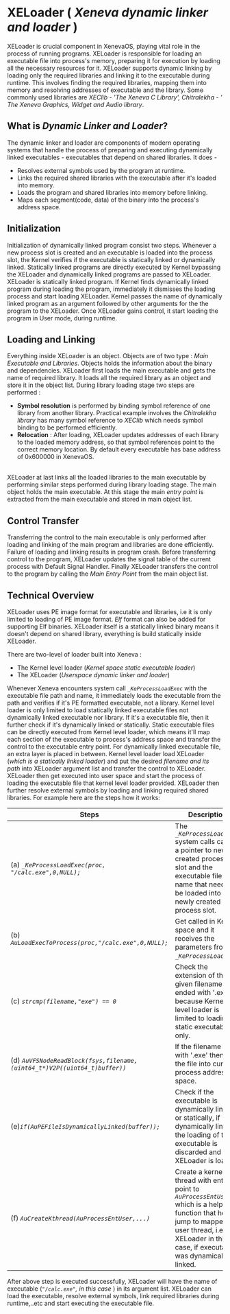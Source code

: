 # XELoader ( _Xeneva dynamic linker and loader_ )

XELoader is crucial component in XenevaOS, playing vital role in the process of running programs. XELoader is responsible for loading an executable file into process's memory, preparing it for execution by loading all the necessary resources for it. XELoader supports dynamic linking by loading only the required libraries and linking it to the executable during runtime. This involves finding the required libraries, mapping them into memory and resolving addresses of executable and the library. Some commonly used libraries are _XEClib - 'The Xeneva C Library', Chitralekha - ' The Xeneva Graphics, Widget and Audio library_.

## What is _Dynamic Linker and Loader_?
The dynamic linker and loader are components of modern operating systems that handle the process of preparing and executing dynamically linked executables - executables that depend on shared libraries. It does -
- Resolves external symbols used by the program at runtime.
- Links the required shared libraries with the executable after it's loaded into memory.
- Loads the program and shared libraries into memory before linking.
- Maps each segment(code, data) of the binary into the process's address space.


## Initialization
Initialization of dynamically linked program consist two steps. Whenever a new process slot is created and an executable is loaded into the process slot, the Kernel verifies if the executable is statically linked or dynamically linked. Statically linked programs are directly executed by Kernel bypassing the XELoader and dynamically linked programs are passed to XELoader. XELoader is statically linked program. If Kernel finds dynamically linked program during loading the program, immediately it dismisses the loading process and start loading XELoader. Kernel passes the name of dynamically linked program as an argument followed by other arguments for the the program to the XELoader. Once XELoader gains control, it start loading the program in User mode, during runtime.

## Loading and Linking

Everything inside XELoader is an object. Objects are of two type : _Main Executable and Libraries_. Objects holds the information about the binary and dependencies. XELoader first loads the main executable and gets the name of required library. It loads all the required library as an object and store it in the object list. During library loading stage two steps are performed :
- __Symbol resolution__ is performed by binding symbol reference of one library from another library. Practical example involves the _Chitralekha library_ has many symbol reference to _XEClib_ which needs symbol binding to be performed efficiently. 
- __Relocation__ : After loading, XELoader updates addresses of each library to the loaded memory address, so that symbol references point to the correct memory location. By default every executable has base address of 0x600000 in XenevaOS.<br><br>

XELoader at last links all the loaded libraries to the main executable by performing similar steps performed during library loading stage. The main object holds the main executable. At this stage the main _entry point_ is extracted from the main executable and stored in main object list.

## Control Transfer
Transferring the control to the main executable is only performed after loading and linking of the main program and libraries are done efficiently. Failure of loading and linking results in program crash. Before transferring control to the program, XELoader updates the signal table of the current process with Default Signal Handler. Finally XELoader transfers the control to the program by calling the _Main Entry Point_ from the main object list.

## Technical Overview
XELoader uses PE image format for executable and libraries, i.e it is only limited to loading of PE image format. _Elf_ format can also be added for supporting Elf binaries. XELoader itself is a statically linked binary means it doesn't depend on shared library, everything is build statically inside XELoader. 

There are two-level of loader built into Xeneva :
- The Kernel level loader (_Kernel space static executable loader_)
- The XELoader (_Userspace dynamic linker and loader_)

Whenever Xeneva encounters system call _```_KeProcessLoadExec```_ with the executable file path and name, it immediately loads the executable from the path and verifies if it's PE formatted executable, not a library. Kernel level loader is only limited to load statically linked executable files not dynamically linked executable nor library. If it's a executable file, then it further check if it's dynamically linked or statically. Static executable files can be directly executed from Kernel level loader, which means it'll map each section of the executable to process's address space and transfer the control to the executable entry point. For dynamically linked executable file, an extra layer is placed in between. Kernel level loader load XELoader (_which is a statically linked loader_) and put the desired _filename and its path_ into XELoader argument list and transfer the control to XELoader. XELoader then get executed into user space and start the process of loading the executable file that kernel level loader provided. XELoader then further resolve external symbols by loading and linking required shared libraries.
For example here are the steps how it works:

| Steps  | Description|
|--------|------------|
| (a)  _```_KeProcessLoadExec(proc, "/calc.exe",0,NULL);```_| The _```_KeProcessLoadExec```_ system calls carries a pointer to newly created process slot and the executable file name that needs to be loaded into newly created process slot.
| (b) _```AuLoadExecToProcess(proc,"/calc.exe",0,NULL);```_ | Get called in Kernel space and it receives the parameters from _```_KeProcessLoadExec```_.
|(c) _```strcmp(filename,"exe") == 0```_ | Check the extension of the given filename if it's ended with '.exe', because Kernel level loader is limited to loading static executables only.
|(d) _```AuVFSNodeReadBlock(fsys,filename,(uint64_t*)V2P((uint64_t)buffer))```_ | If the filename ends with '.exe' then load the file into current process address space.
|(e)_```if(AuPEFileIsDynamicallyLinked(buffer));```_ | Check if the executable is dynamically linked or statically, if dynamically linked, the loading of this executable is discarded and XELoader is loaded.
|(f) _```AuCreateKthread(AuProcessEntUser,...)```_ | Create a kernel thread with entry point to _```AuProcessEntUser```_ which is a helper function that help jump to mapped user thread, i.e XELoader in this case, if executable was dynamically linked.

After above step is executed successfully, XELoader will have the name of executable (_```"/calc.exe"```, in this case_ ) in its argument list. XELoader can load the executable, resolve external symbols, link required libraries during runtime,..etc and start executing the executable file.

